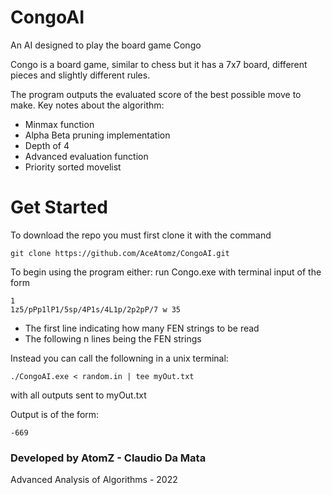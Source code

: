 # CongoAI
An AI designed to play the board game Congo

Congo is a board game, similar to chess but it has a 7x7 board, different pieces and slightly different rules.

The program outputs the evaluated score of the best possible move to make.
Key notes about the algorithm:
- Minmax function 
- Alpha Beta pruning implementation
- Depth of 4
- Advanced evaluation function
- Priority sorted movelist

# Get Started

To download the repo you must first clone it with the command

```
git clone https://github.com/AceAtomz/CongoAI.git
```

To begin using the program either:
run Congo.exe with terminal input of the form
```
1
1z5/pPp1lP1/5sp/4P1s/4L1p/2p2pP/7 w 35
```
- The first line indicating how many FEN strings to be read
- The following n lines being the FEN strings

Instead you can call the followning in a unix terminal:
```
./CongoAI.exe < random.in | tee myOut.txt 
```
with all outputs sent to myOut.txt

Output is of the form:
```
-669
```

### Developed by AtomZ - Claudio Da Mata
Advanced Analysis of Algorithms - 2022
